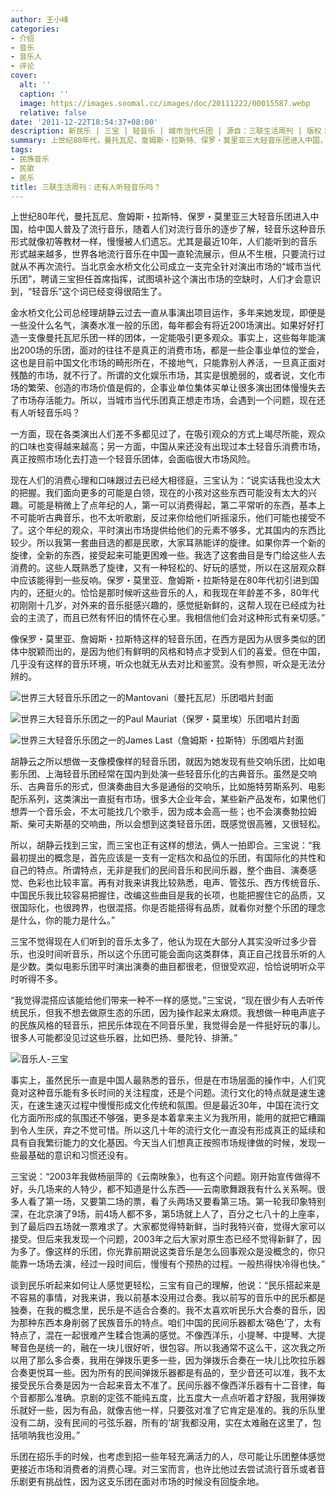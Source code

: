 ```yaml
---
author: 王小峰
categories:
- 介绍
- 音乐
- 音乐人
- 评论
cover:
  alt: ''
  caption: ''
  image: https://images.soomal.cc/images/doc/20111222/00015587.webp
  relative: false
date: '2011-12-22T18:54:37+08:00'
description: 新民乐 | 三宝 | 轻音乐 | 城市当代乐团 | 源自：三联生活周刊 | 版权：转载 |  平均/总评分：08.40/42
summary: 上世纪80年代，曼托瓦尼、詹姆斯・拉斯特、保罗・莫里亚三大轻音乐团进入中国，给中国人普及了流行音乐，随着人们对流行音乐的逐步了解，轻音乐这种音乐形式就像初等教材一样，慢慢被人们遗忘。尤其是最近10年，人们能听到的音乐形式越来越多，世界各地流行音乐在中国一直轮流展示，但从不生根，只要流行过就从不再次流行……
tags:
- 民族音乐
- 民歌
- 民乐
title: 三联生活周刊：还有人听轻音乐吗？
---
```


上世纪80年代，曼托瓦尼、詹姆斯・拉斯特、保罗・莫里亚三大轻音乐团进入中国，给中国人普及了流行音乐，随着人们对流行音乐的逐步了解，轻音乐这种音乐形式就像初等教材一样，慢慢被人们遗忘。尤其是最近10年，人们能听到的音乐形式越来越多，世界各地流行音乐在中国一直轮流展示，但从不生根，只要流行过就从不再次流行。当北京金水桥文化公司成立一支完全针对演出市场的“城市当代乐团”，聘请三宝担任首席指挥，试图填补这个演出市场的空缺时，人们才会意识到，“轻音乐”这个词已经变得很陌生了。

金水桥文化公司总经理胡静云过去一直从事演出项目运作，多年来她发现，即便是一些没什么名气，演奏水准一般的乐团，每年都会有将近200场演出。如果好好打造一支像曼托瓦尼乐团一样的团体，一定能吸引更多观众。事实上，这些每年能演出200场的乐团，面对的往往不是真正的消费市场，都是一些企事业单位的堂会，这也是目前中国文化市场的畸形所在，不接地气，只能靠别人养活，一旦真正面对残酷的市场，就不行了。所谓的文化娱乐市场，其实是很脆弱的，或者说，文化市场的繁荣、创造的市场价值是假的，企事业单位集体买单让很多演出团体慢慢失去了市场存活能力。所以，当城市当代乐团真正想走市场，会遇到一个问题，现在还有人听轻音乐吗？

一方面，现在各类演出人们差不多都见过了，在吸引观众的方式上竭尽所能，观众的口味也变得越来越高；另一方面，中国从来还没有出现过本土轻音乐消费市场，真正按照市场化去打造一个轻音乐团体，会面临很大市场风险。

现在人们的消费心理和口味跟过去已经大相径庭，三宝认为：“说实话我也没太大的把握。我们面向更多的可能是白领，现在的小孩对这些东西可能没有太大的兴趣。可能是稍微上了点年纪的人，第一可以消费得起，第二平常听的东西，基本上不可能听古典音乐，也不太听歌剧，反过来你给他们听摇滚乐，他们可能也接受不了。这个年纪的观众，平时演出市场提供给他们的元素不够多，尤其国内的东西比较少。所以我第一套曲目选的都是民歌，大家耳熟能详的旋律。如果你弄一个新的旋律，全新的东西，接受起来可能更困难一些。我选了这套曲目是专门给这些人去消费的。这些人既熟悉了旋律，又有一种轻松的、好玩的感觉，所以在这层观众群中应该能得到一些反响。保罗・莫里亚、詹姆斯・拉斯特是在80年代初引进到国内的，还挺火的。恰恰是那时候听这些音乐的人，和我现在年龄差不多，80年代初刚刚十几岁，对外来的音乐挺感兴趣的，感觉挺新鲜的，这帮人现在已经成为社会的主流了，而且已然有怀旧的情怀在心里。我相信他们会对这种形式有亲切感。”

像保罗・莫里亚、詹姆斯・拉斯特这样的轻音乐团，在西方是因为从很多类似的团体中脱颖而出的，是因为他们有鲜明的风格和特点才受到人们的喜爱。但在中国，几乎没有这样的音乐环境，听众也就无从去对比和鉴赏。没有参照，听众是无法分辨的。

![世界三大轻音乐乐团之一的Mantovani（曼托瓦尼）乐团唱片封面](https://images.soomal.cc/images/doc/20111222/00015584.webp)




![世界三大轻音乐乐团之一的Paul Mauriat（保罗・莫里埃）乐团唱片封面](https://images.soomal.cc/images/doc/20111222/00015585.webp)




![世界三大轻音乐乐团之一的James Last（詹姆斯・拉斯特）乐团唱片封面](https://images.soomal.cc/images/doc/20111222/00015586.webp)





胡静云之所以想做一支像模像样的轻音乐团，就因为她发现有些交响乐团，比如电影乐团、上海轻音乐团经常在国内到处演一些轻音乐化的古典音乐。虽然是交响乐、古典音乐的形式，但演奏曲目大多是通俗的交响乐，比如施特劳斯系列、电影配乐系列，这类演出一直挺有市场，很多大企业年会，某些新产品发布，如果他们想弄一个音乐会，不太可能找几个歌手，因为成本会高一些；也不会演奏勃拉姆斯、柴可夫斯基的交响曲，所以会想到这类轻音乐团，既感觉很高雅，又很轻松。

所以，胡静云找到三宝，而三宝也正有这样的想法，俩人一拍即合。三宝说：“我最初提出的概念是，首先应该是一支有一定档次和品位的乐团，有国际化的共性和自己的特点。所谓特点，无非是我们的民间音乐和民间乐器，整个曲目、演奏感觉、色彩也比较丰富。再有对我来讲我比较熟悉，电声、管弦乐、西方传统音乐、中国民乐我比较容易把握住，改编这些曲目是我的长项，也能把握住它的品质，又很国际化，也很跨界，也很混搭。你是否能搭得有品质，就看你对整个乐团的理念是什么，你的能力是什么。”

三宝不觉得现在人们听到的音乐太多了，他认为现在大部分人其实没听过多少音乐，也没时间听音乐，所以这个乐团可能会面向这类群体，真正自己找音乐听的人是少数。类似电影乐团平时演出演奏的曲目都很老，但很受欢迎，恰恰说明听众平时听得不多。

“我觉得混搭应该能给他们带来一种不一样的感觉。”三宝说，“现在很少有人去听传统民乐，但我不想去做原生态的乐团，因为操作起来太麻烦。我想做一种电声底子的民族风格的轻音乐，把民乐体现在不同音乐里，我觉得会是一件挺好玩的事儿。很多人可能都没见过这些乐器，比如巴扬、曼陀铃、排箫。”

![音乐人-三宝](https://images.soomal.cc/images/doc/20111222/00015587.webp)





事实上，虽然民乐一直是中国人最熟悉的音乐，但是在市场层面的操作中，人们究竟对这种音乐能有多长时间的关注程度，还是个问题。流行文化的特点就是速生速灭，在速生速灭过程中慢慢形成文化传统和氛围。但是最近30年，中国在流行文化方面所形成的氛围还不够强，更多是本着拿来主义为我所用，能用的就把它糟蹋到令人生厌，弃之不觉可惜。所以这几十年的流行文化一直没有形成真正的延续和具有自我繁衍能力的文化基因。今天当人们想真正按照市场规律做的时候，发现一些最基础的意识和习惯还没有。

三宝说：“2003年我做杨丽萍的《云南映象》，也有这个问题。刚开始宣传做得不好，头几场来的人特少，都不知道是什么东西――云南歌舞跟我有什么关系啊。很多人看了第一场，又要第二场的票，看了头两场又要看第三场。第一轮我印象特别深，在北京演了9场，前4场人都不多，第5场就上人了，百分之七八十的上座率，到了最后四五场就一票难求了。大家都觉得特新鲜，当时我特兴奋，觉得大家可以接受。但后来我发现一个问题，2003年之后大家对原生态已经不觉得新鲜了，因为多了。像这样的乐团，你光靠前期说这类音乐是怎么回事观众是没概念的，你只能靠一场场去演，经过一段时间后，慢慢有个预热的过程。一般热得快冷得也快。”

谈到民乐听起来如何让人感觉更轻松，三宝有自己的理解，他说：“民乐搭起来是不容易的事情，对我来讲，我以前基本没用过合奏。我以前写的音乐中的民乐都是独奏，在我的概念里，民乐是不适合合奏的。我不太喜欢听民乐大合奏的音乐，因为那种东西本身削弱了民族音乐的特点。咱们中国的民间乐器都太‘硌色’了，太有特点了，混在一起很难产生糅合饱满的感觉。不像西洋乐，小提琴、中提琴、大提琴音色是统一的，融在一块儿很好听，很包容。所以我通常不这么干，这次我之所以用了那么多合奏，我用在弹拨乐更多一些，因为弹拨乐合奏在一块儿比吹拉乐器合奏更悦耳一些。因为所有的民间弹拨乐器都是有品的，至少音还可以准，我不太接受民乐合奏是因为一合起来音太不准了。民间乐器不像西洋乐器有十二音律，每个音都那么准确。京剧的定弦不能纯五度，比五度大一点点听着才舒服，我用弹拨乐就好一些，因为有品，就像吉他一样，只要弦对准了它肯定是准的。我的乐队里没有二胡，没有民间的弓弦乐器，所有的‘胡’我都没用，实在太难融在这里了，包括唢呐我也没用。”

乐团在招乐手的时候，也考虑到招一些年轻充满活力的人，尽可能让乐团整体感觉更接近市场和消费者的消费心理。对三宝而言，也许比他过去尝试流行音乐或者音乐剧更有挑战性，因为这支乐团在面对市场的时候没有回旋余地。